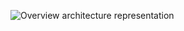 ![Overview architecture representation](https://res.cloudinary.com/stanleysathler/image/upload/v1590338520/nothing/cron-arch.png)
